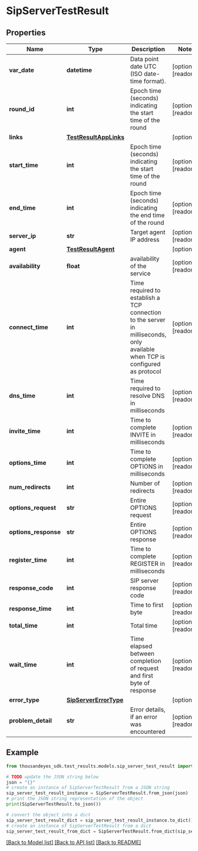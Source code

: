 # SipServerTestResult


## Properties

Name | Type | Description | Notes
------------ | ------------- | ------------- | -------------
**var_date** | **datetime** | Data point date UTC (ISO date-time format). | [optional] [readonly] 
**round_id** | **int** | Epoch time (seconds) indicating the start time of the round | [optional] [readonly] 
**links** | [**TestResultAppLinks**](TestResultAppLinks.md) |  | [optional] 
**start_time** | **int** | Epoch time (seconds) indicating the start time of the round | [optional] [readonly] 
**end_time** | **int** | Epoch time (seconds) indicating the end time of the round | [optional] [readonly] 
**server_ip** | **str** | Target agent IP address | [optional] [readonly] 
**agent** | [**TestResultAgent**](TestResultAgent.md) |  | [optional] 
**availability** | **float** | availability of the service | [optional] [readonly] 
**connect_time** | **int** | Time required to establish a TCP connection to the server in milliseconds, only available when TCP is configured as protocol | [optional] [readonly] 
**dns_time** | **int** | Time required to resolve DNS in milliseconds | [optional] [readonly] 
**invite_time** | **int** | Time to complete INVITE in milliseconds | [optional] [readonly] 
**options_time** | **int** | Time to complete OPTIONS in milliseconds | [optional] [readonly] 
**num_redirects** | **int** | Number of redirects | [optional] [readonly] 
**options_request** | **str** | Entire OPTIONS request | [optional] [readonly] 
**options_response** | **str** | Entire OPTIONS response | [optional] [readonly] 
**register_time** | **int** | Time to complete REGISTER in milliseconds | [optional] [readonly] 
**response_code** | **int** | SIP server response code | [optional] [readonly] 
**response_time** | **int** | Time to first byte | [optional] [readonly] 
**total_time** | **int** | Total time | [optional] [readonly] 
**wait_time** | **int** | Time elapsed between completion of request and first byte of response | [optional] [readonly] 
**error_type** | [**SipServerErrorType**](SipServerErrorType.md) |  | [optional] 
**problem_detail** | **str** | Error details, if an error was encountered | [optional] [readonly] 

## Example

```python
from thousandeyes_sdk.test_results.models.sip_server_test_result import SipServerTestResult

# TODO update the JSON string below
json = "{}"
# create an instance of SipServerTestResult from a JSON string
sip_server_test_result_instance = SipServerTestResult.from_json(json)
# print the JSON string representation of the object
print(SipServerTestResult.to_json())

# convert the object into a dict
sip_server_test_result_dict = sip_server_test_result_instance.to_dict()
# create an instance of SipServerTestResult from a dict
sip_server_test_result_from_dict = SipServerTestResult.from_dict(sip_server_test_result_dict)
```
[[Back to Model list]](../README.md#documentation-for-models) [[Back to API list]](../README.md#documentation-for-api-endpoints) [[Back to README]](../README.md)


